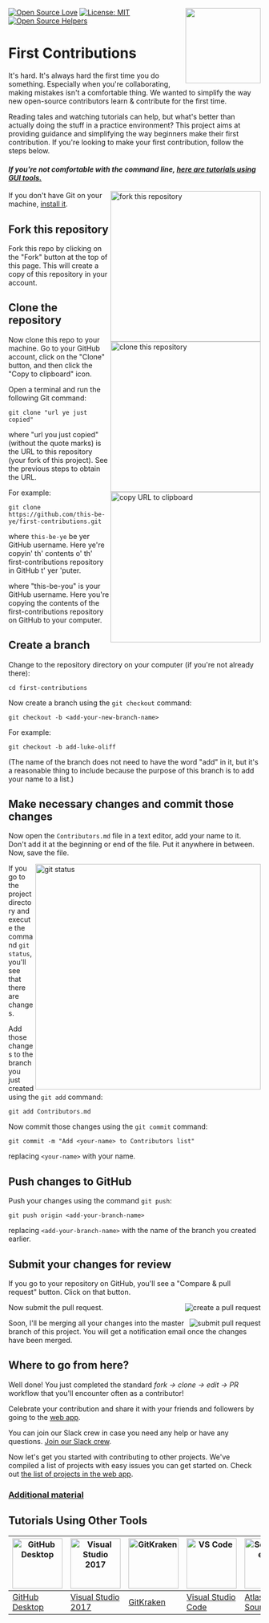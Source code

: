 [![Open Source Love](https://badges.frapsoft.com/os/v1/open-source.svg?v=103)](https://github.com/ellerbrock/open-source-badges/)
[<img align="right" width="150" src="https://firstcontributions.github.io/assets/Readme/join-slack-team.png">](https://join.slack.com/t/firstcontributors/shared_invite/zt-1hg51qkgm-Xc7HxhsiPYNN3ofX2_I8FA)
[![License: MIT](https://img.shields.io/badge/License-MIT-green.svg)](https://opensource.org/licenses/MIT)
[![Open Source Helpers](https://www.codetriage.com/roshanjossey/first-contributions/badges/users.svg)](https://www.codetriage.com/roshanjossey/first-contributions)

# First Contributions

It's hard. It's always hard the first time you do something. Especially when you're collaborating, making mistakes isn't a comfortable thing. We wanted to simplify the way new open-source contributors learn & contribute for the first time.

Reading tales and watching tutorials can help, but what's better than actually doing the stuff in a practice environment? This project aims at providing guidance and simplifying the way beginners make their first contribution. If you're looking to make your first contribution, follow the steps below.

#### *If you're not comfortable with the command line, [here are tutorials using GUI tools.](#Tutorials-Using-Other-Tools)*

<img align="right" width="300" src="https://firstcontributions.github.io/assets/Readme/fork.png" alt="fork this repository" />

If you don't have Git on your machine, [install it](https://help.github.com/articles/set-up-git/).

## Fork this repository

Fork this repo by clicking on the "Fork" button at the top of this page.
This will create a copy of this repository in your account.

## Clone the repository

<img align="right" width="300" src="https://firstcontributions.github.io/assets/Readme/clone.png" alt="clone this repository" />

Now clone this repo to your machine. Go to your GitHub account, click on the "Clone" button, and then click the "Copy to clipboard" icon.

Open a terminal and run the following Git command:



```
git clone "url ye just copied"
```


where "url you just copied" (without the quote marks) is the URL to this repository (your fork of this project). See the previous steps to obtain the URL.

<img align="right" width="300" src="https://firstcontributions.github.io/assets/Readme/copy-to-clipboard.png" alt="copy URL to clipboard" />

For example:

```
git clone https://github.com/this-be-ye/first-contributions.git
```

where `this-be-ye` be yer GitHub username. Here ye're copyin' th' contents o' th' first-contributions repository in GitHub t' yer 'puter.

where "this-be-you" is your GitHub username. Here you're copying the contents of the first-contributions repository on GitHub to your computer.

## Create a branch

Change to the repository directory on your computer (if you're not already there):


```
cd first-contributions
```

Now create a branch using the `git checkout` command:

```
git checkout -b <add-your-new-branch-name>
```


For example:



```
git checkout -b add-luke-oliff
```


(The name of the branch does not need to have the word "add" in it, but it's a reasonable thing to include because the purpose of this branch is to add your name to a list.)

## Make necessary changes and commit those changes

Now open the `Contributors.md` file in a text editor, add your name to it. Don't add it at the beginning or end of the file. Put it anywhere in between. Now, save the file.

<img align="right" width="450" src="https://firstcontributions.github.io/assets/Readme/git-status.png" alt="git status" />

If you go to the project directory and execute the command `git status`, you'll see that there are changes.

Add those changes to the branch you just created using the `git add` command:



```
git add Contributors.md
```

Now commit those changes using the `git commit` command:

```
git commit -m "Add <your-name> to Contributors list"
```


replacing `<your-name>` with your name.

## Push changes to GitHub

Push your changes using the command `git push`:


```
git push origin <add-your-branch-name>
```

replacing `<add-your-branch-name>` with the name of the branch you created earlier.

## Submit your changes for review

If you go to your repository on GitHub, you'll see a "Compare & pull request" button. Click on that button.

<img style="float: right;" src="https://firstcontributions.github.io/assets/Readme/compare-and-pull.png" alt="create a pull request" />

Now submit the pull request.

<img style="float: right;" src="https://firstcontributions.github.io/assets/Readme/submit-pull-request.png" alt="submit pull request" />

Soon, I'll be merging all your changes into the master branch of this project. You will get a notification email once the changes have been merged.

## Where to go from here?

Well done! You just completed the standard _fork -> clone -> edit -> PR_ workflow that you'll encounter often as a contributor!

Celebrate your contribution and share it with your friends and followers by going to the [web app](https://firstcontributions.github.io/#social-share).

You can join our Slack crew in case you need any help or have any questions. [Join our Slack crew](https://join.slack.com/t/firstcontributors/shared_invite/zt-1hg51qkgm-Xc7HxhsiPYNN3ofX2_I8FA).

Now let's get you started with contributing to other projects. We've compiled a list of projects with easy issues you can get started on. Check out [the list of projects in the web app](https://firstcontributions.github.io/#project-list).

### [Additional material](../additional-material/git_workflow_scenarios/additional-material.md)

## Tutorials Using Other Tools

| <a href="../gui-tool-tutorials/github-desktop-tutorial.md"><img alt="GitHub Desktop" src="https://desktop.github.com/images/desktop-icon.svg" width="100"></a> | <a href="../gui-tool-tutorials/github-windows-vs2017-tutorial.md"><img alt="Visual Studio 2017" src="https://upload.wikimedia.org/wikipedia/commons/c/cd/Visual_Studio_2017_Logo.svg" width="100"></a> | <a href="../gui-tool-tutorials/gitkraken-tutorial.md"><img alt="GitKraken" src="https://firstcontributions.github.io/assets/gui-tool-tutorials/gitkraken-tutorial/gk-icon.png" width="100"></a> | <a href="../gui-tool-tutorials/github-windows-vs-code-tutorial.md"><img alt="VS Code" src="https://upload.wikimedia.org/wikipedia/commons/2/2d/Visual_Studio_Code_1.18_icon.svg" width=100></a> | <a href="../gui-tool-tutorials/sourcetree-macos-tutorial.md"><img alt="Sourcetree App" src="https://wac-cdn.atlassian.com/dam/jcr:81b15cde-be2e-4f4a-8af7-9436f4a1b431/Sourcetree-icon-blue.svg" width=100></a> | <a href="../gui-tool-tutorials/github-windows-intellij-tutorial.md"><img alt="IntelliJ IDEA" src="https://upload.wikimedia.org/wikipedia/commons/thumb/9/9c/IntelliJ_IDEA_Icon.svg/512px-IntelliJ_IDEA_Icon.svg.png" width=100></a> |
| --- | --- | --- | --- | --- | --- |
| [GitHub Desktop](../gui-tool-tutorials/github-desktop-tutorial.md) | [Visual Studio 2017](../gui-tool-tutorials/github-windows-vs2017-tutorial.md) | [GitKraken](../gui-tool-tutorials/gitkraken-tutorial.md) | [Visual Studio Code](../gui-tool-tutorials/github-windows-vs-code-tutorial.md) | [Atlassian Sourcetree](../gui-tool-tutorials/sourcetree-macos-tutorial.md) | [IntelliJ IDEA](../gui-tool-tutorials/github-windows-intellij-tutorial.md) |
